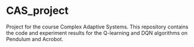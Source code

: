 # CAS_project
Project for the course Complex Adaptive Systems. This repository contains the code and experiment results for the Q-learning and DQN algorithms on Pendulum and Acrobot.
